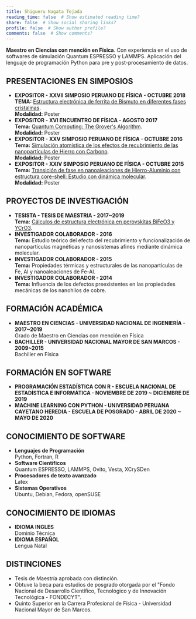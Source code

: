 ```yaml
---
title: Shigueru Nagata Tejada
reading_time: false  # Show estimated reading time?
share: false  # Show social sharing links?
profile: false  # Show author profile?
comments: false  # Show comments?
---
```

**Maestro en Ciencias con mención en Física**. Con experiencia en el uso de softwares de simulación Quantum ESPRESSO  y LAMMPS. Aplicación del lenguaje de programación Python para pre y post-procesamiento de datos.

## PRESENTACIONES EN SIMPOSIOS

- **EXPOSITOR - XXVII SIMPOSIO PERUANO DE FÍSICA - OCTUBRE 2018**\
  **TEMA:** [Estructura electrónica de ferrita de Bismuto en diferentes fases     cristalinas](https://doi.org/10.5281/zenodo.4274410).\
  **Modalidad:** Poster
- **EXPOSITOR - XVI ENCUENTRO DE FÍSICA - AGOSTO 2017**\
  **Tema:** [Quantum Computing: The Grover's Algorithm](https://doi.org/10.5281/zenodo.4274110).\
  **Modalidad:** Poster
- **EXPOSITOR - XXV SIMPOSIO PERUANO DE FÍSICA - OCTUBRE 2016**\
  **Tema:** [Simulación atomística de los efectos de recubrimiento de las nanopartículas de Hierro con Carbono](https://doi.org/10.5281/zenodo.4273255).\
  **Modalidad:** Poster
- **EXPOSITOR - XXIV SIMPOSIO PERUANO DE FÍSICA - OCTUBRE 2015**\
  **Tema:** [Transición de fase en nanoaleaciones de Hierro-Aluminio con estructura core-shell: Estudio con dinámica molecular](https://doi.org/10.5281/zenodo.4275061).\
  **Modalidad:** Poster
  
## PROYECTOS DE INVESTIGACIÓN

- **TESISTA - TESIS DE MAESTRIA - 2017~2019**\
  **Tema:** [Cálculos de estructura electrónica en perovskitas BiFeO3 y YCrO3](https://doi.org/10.5281/zenodo.4271101).
- **INVESTIGADOR COLABORADOR - 2016**\
  **Tema:** Estudio teórico del efecto del recubrimiento y funcionalización de nanopartículas magnéticas y nanosistemas afines mediante dinámica molecular.
- **INVESTIGADOR COLABORADOR - 2015**\
  **Tema:** Propiedades térmicas y estructurales de las nanopartículas de Fe, Al y nanoaleaciones de Fe-Al.
- **INVESTIGADOR COLABORADOR - 2014**\
  **Tema:** Influencia de los defectos preexistentes en las propiedades mecánicas de los nanohilos de cobre.
  
## FORMACIÓN ACADÉMICA

- **MAESTRO EN CIENCIAS - UNIVERSIDAD NACIONAL DE INGENIERÍA - 2017~2019**\
  Grado de Maestro en Ciencias con mención en Física
- **BACHILLER - UNIVERSIDAD NACIONAL MAYOR DE SAN MARCOS - 2009~2015**\
  Bachiller en Física

## FORMACIÓN EN SOFTWARE

- **PROGRAMACIÓN ESTADÍSTICA CON R - ESCUELA NACIONAL DE ESTADÍSTICA E INFORMÁTICA - NOVIEMBRE DE 2019 ~ DICIEMBRE DE 2019**
- **MACHINE LEARNING CON PYTHON - UNIVERSIDAD PERUANA CAYETANO HEREDIA - ESCUELA DE POSGRADO - ABRIL DE 2020 ~ MAYO DE 2020**

## CONOCIMIENTO DE SOFTWARE

- **Lenguajes de Programación**\
  Python, Fortran, R
- **Software Científicos**\
  Quantum ESPRESSO, LAMMPS, Ovito, Vesta, XCrySDen
- **Procesadores de texto avanzado**\
  Latex
- **Sistemas Operativos**\
  Ubuntu, Debian, Fedora, openSUSE

## CONOCIMIENTO DE IDIOMAS

- **IDIOMA INGLES**\
  Dominio Técnica
- **IDIOMA ESPAÑOL**\
  Lengua Natal
  
## DISTINCIONES

- Tesis de Maestría aprobada con distinción.
- Obtuve la beca para estudios de posgrado otorgada por el "Fondo Nacional de Desarrollo Científico, Tecnológico y de Innovación Tecnológica - FONDECYT".
- Quinto Superior en la Carrera Profesional de Física - Universidad Nacional Mayor de San Marcos.
